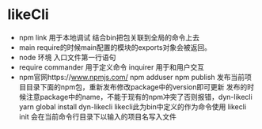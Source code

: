 # likeCli

* npm link
  用于本地调试 结合bin把包关联到全局的命令上去
* main
  require的时候main配置的模块的exports对象会被返回。
* node 环境
  入口文件第一行语句
* require
  commander 用于定义命令
  inquirer 用于和用户交互
* npm官网https://www.npmjs.com/
  npm adduser
  npm publish 发布当前项目目录下面的npm包，重新发布修改package中的version即可更新
  发布的时候注意package中的name，不能于现有的npm冲突了否则报错，dyn-likecli
  yarn global install dyn-likecli
  likecli此为bin中定义的作为命令使用 likecli init 会在当前命令行目录下以输入的项目名写入文件
